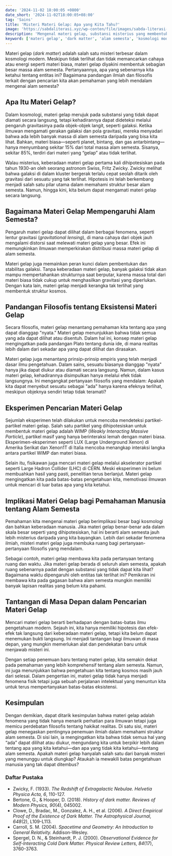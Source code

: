 ```yaml
---
date: '2024-11-02 18:00:05 +0800'
date_short: '2024-11-02T18:00:05+08:00'
tag: 'Sains'
title: 'Misteri Materi Gelap: Apa yang Kita Tahu?'
image: 'https://sabdaliterasi.xyz/wp-conten/file/images/sabda-literasi-misteri-materi-gelap-apa-yang-kita-tahu.jpg'
description: 'Mengenal materi gelap, substansi misterius yang membentuk sebagian besar alam semesta namun tak terlihat.'
keyword: ['materi gelap', 'dark matter', 'alam semesta', 'kosmologi modern', 'partikel materi gelap', 'pengaruh gravitasi']
---
```

<p>Materi gelap (<em>dark matter</em>) adalah salah satu misteri terbesar dalam kosmologi modern. Meskipun tidak terlihat dan tidak memancarkan cahaya atau energi seperti materi biasa, materi gelap diyakini membentuk sebagian besar massa alam semesta. Pertanyaannya, apa yang sebenarnya kita ketahui tentang entitas ini? Bagaimana pandangan ilmiah dan filosofis terkait dengan pencarian kita akan pemahaman yang lebih mendalam mengenai alam semesta?</p><h2>Apa Itu Materi Gelap?</h2><p>Dalam kosmologi, materi gelap merujuk pada substansi yang tidak dapat diamati secara langsung, tetapi kehadirannya dapat dideteksi melalui pengaruh gravitasinya pada objek-objek langit, seperti galaksi. Ketika ilmuwan mengamati gerakan galaksi dan pola gravitasi, mereka menyadari bahwa ada lebih banyak massa di alam semesta daripada yang bisa kita lihat. Bahkan, materi biasa—seperti planet, bintang, dan gas antarbintang—hanya menyumbang sekitar 15% dari total massa alam semesta. Sisanya, sekitar 85%, terdiri dari materi yang “gelap” atau tidak terlihat.</p><p>Walau misterius, keberadaan materi gelap pertama kali dihipotesiskan pada tahun 1930-an oleh seorang astronom Swiss, Fritz Zwicky. Zwicky melihat bahwa galaksi di dalam kluster bergerak terlalu cepat seolah ditarik oleh gravitasi dari sesuatu yang tak terlihat. Hipotesis ini telah berkembang menjadi salah satu pilar utama dalam memahami struktur besar alam semesta. Namun, hingga kini, kita belum dapat mengamati materi gelap secara langsung.</p><h2>Bagaimana Materi Gelap Mempengaruhi Alam Semesta?</h2><p>Pengaruh materi gelap dapat dilihat dalam berbagai fenomena, seperti lentur gravitasi (<em>gravitational lensing</em>), di mana cahaya dari objek jauh mengalami distorsi saat melewati materi gelap yang besar. Efek ini memungkinkan ilmuwan memperkirakan distribusi massa materi gelap di alam semesta.</p><p>Materi gelap juga memainkan peran kunci dalam pembentukan dan stabilitas galaksi. Tanpa keberadaan materi gelap, banyak galaksi tidak akan mampu mempertahankan strukturnya saat berputar, karena massa total dari materi biasa tidak cukup untuk menghasilkan gravitasi yang diperlukan. Dengan kata lain, materi gelap menjadi kerangka tak terlihat yang membentuk struktur kosmos.</p><h2>Pandangan Filosofis tentang Eksistensi Materi Gelap</h2><p>Secara filosofis, materi gelap menantang pemahaman kita tentang apa yang dapat dianggap "nyata." Materi gelap menunjukkan bahwa tidak semua yang ada dapat dilihat atau disentuh. Dalam hal ini, konsep materi gelap mengingatkan pada pandangan Plato tentang dunia ide, di mana realitas lebih dalam dari sekadar apa yang dapat dilihat dan dirasakan.</p><p>Materi gelap juga menantang prinsip-prinsip empiris yang telah menjadi dasar ilmu pengetahuan. Dalam sains, sesuatu biasanya dianggap "nyata" hanya jika dapat diukur atau diamati secara langsung. Namun, dalam kasus materi gelap, kehadirannya disimpulkan hanya melalui efek tidak langsungnya. Ini mengangkat pertanyaan filosofis yang mendalam: Apakah kita dapat menyebut sesuatu sebagai "ada" hanya karena efeknya terlihat, meskipun objeknya sendiri tetap tidak teramati?</p><h2>Eksperimen Pencarian Materi Gelap</h2><p>Sejumlah eksperimen telah dilakukan untuk mencoba mendeteksi partikel-partikel materi gelap. Salah satu partikel yang dihipotesiskan untuk membentuk materi gelap adalah WIMP (<em>Weakly Interacting Massive Particle</em>), partikel masif yang hanya berinteraksi lemah dengan materi biasa. Eksperimen-eksperimen seperti LUX (Large Underground Xenon) di Amerika Serikat dan Xenon1T di Italia mencoba menangkap interaksi langka antara partikel WIMP dan materi biasa.</p><p>Selain itu, fisikawan juga mencari materi gelap melalui akselerator partikel seperti Large Hadron Collider (LHC) di CERN. Meski eksperimen ini belum membuahkan hasil yang pasti, penelitian terus berlanjut. Materi gelap mengingatkan kita pada batas-batas pengetahuan kita, memotivasi ilmuwan untuk mencari di luar batas apa yang kita ketahui.</p><h2>Implikasi Materi Gelap bagi Pemahaman Manusia tentang Alam Semesta</h2><p>Pemahaman kita mengenai materi gelap berimplikasi besar bagi kosmologi dan bahkan keberadaan manusia. Jika materi gelap benar-benar ada dalam skala besar seperti yang dihipotesiskan, hal ini berarti alam semesta jauh lebih misterius daripada yang kita bayangkan. Lebih dari sekadar fenomena ilmiah, misteri materi gelap juga membuka ruang bagi pertanyaan-pertanyaan filosofis yang mendalam.</p><p>Sebagai contoh, materi gelap membawa kita pada pertanyaan tentang ruang dan waktu. Jika materi gelap berada di seluruh alam semesta, apakah ruang sebenarnya padat dengan substansi yang tidak dapat kita lihat? Bagaimana waktu dipengaruhi oleh entitas tak terlihat ini? Pemikiran ini membawa kita pada gagasan bahwa alam semesta mungkin memiliki banyak lapisan realitas yang belum kita pahami.</p><h2>Tantangan di Masa Depan dalam Pencarian Materi Gelap</h2><p>Mencari materi gelap berarti berhadapan dengan batas-batas ilmu pengetahuan modern. Sejauh ini, kita hanya memiliki hipotesis dan efek-efek tak langsung dari keberadaan materi gelap, tetapi kita belum dapat menemukan bukti langsung. Ini menjadi tantangan bagi ilmuwan di masa depan, yang mungkin memerlukan alat dan pendekatan baru untuk menjawab misteri ini.</p><p>Dengan setiap penemuan baru tentang materi gelap, kita semakin dekat pada pemahaman yang lebih komprehensif tentang alam semesta. Namun, ini juga menunjukkan bahwa pengetahuan kita tentang kosmos masih jauh dari selesai. Dalam pengertian ini, materi gelap tidak hanya menjadi fenomena fisik tetapi juga sebuah perjalanan intelektual yang menuntun kita untuk terus mempertanyakan batas-batas eksistensi.</p><h2>Kesimpulan</h2><p>Dengan demikian, dapat ditarik kesimpulan bahwa materi gelap adalah fenomena yang tidak hanya menarik perhatian para ilmuwan tetapi juga memicu perdebatan filosofis tentang hakikat realitas. Di satu sisi, materi gelap menegaskan pentingnya penemuan ilmiah dalam memahami struktur alam semesta. Di sisi lain, ia mengingatkan kita bahwa tidak semua hal yang “ada” dapat dilihat atau diukur, mengundang kita untuk berpikir lebih dalam tentang apa yang kita ketahui—dan apa yang tidak kita ketahui—tentang alam semesta. Apakah materi gelap hanyalah salah satu dari banyak misteri yang menunggu untuk diungkap? Ataukah ia mewakili batas pengetahuan manusia yang tak dapat ditembus?</p><h3>Daftar Pustaka</h3><ul><li>Zwicky, F. (1933). <em>The Redshift of Extragalactic Nebulae.</em> <em>Helvetia Physica Acta, 6</em>, 110-127.</li><li>Bertone, G., &amp; Hooper, D. (2018). <em>History of dark matter.</em> <em>Reviews of Modern Physics, 90</em>(4), 045002.</li><li>Clowe, D., Bradac, M., Gonzalez, A. H., et al. (2006). <em>A Direct Empirical Proof of the Existence of Dark Matter.</em> <em>The Astrophysical Journal, 648</em>(2), L109-L113.</li><li>Carroll, S. M. (2004). <em>Spacetime and Geometry: An Introduction to General Relativity.</em> Addison-Wesley.</li><li>Spergel, D. N., &amp; Steinhardt, P. J. (2000). <em>Observational Evidence for Self-Interacting Cold Dark Matter.</em> <em>Physical Review Letters, 84</em>(17), 3760-3763.</li></ul>

